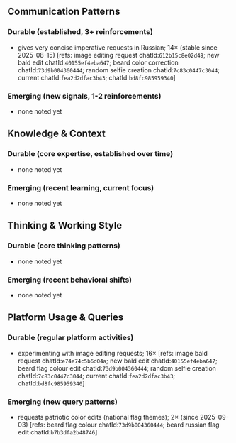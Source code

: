 ## Communication Patterns
### Durable (established, 3+ reinforcements)
- gives very concise imperative requests in Russian; 14× (stable since 2025-08-15) [refs: image editing request chatId:`612b15c8e02d49`; new bald edit chatId:`40155ef4eba647`; beard color correction chatId:`73d9b004360444`; random selfie creation chatId:`7c83c0447c3044`; current chatId:`fea2d2dfac3b43`; chatId:`bd8fc985959340`]

### Emerging (new signals, 1-2 reinforcements)
- none noted yet

## Knowledge & Context
### Durable (core expertise, established over time)
- none noted yet

### Emerging (recent learning, current focus)
- none noted yet

## Thinking & Working Style
### Durable (core thinking patterns)
- none noted yet

### Emerging (recent behavioral shifts)
- none noted yet

## Platform Usage & Queries
### Durable (regular platform activities)
- experimenting with image editing requests; 16× [refs: image bald request chatId:`e74e74c5b6d04a`; new bald edit chatId:`40155ef4eba647`; beard flag colour edit chatId:`73d9b004360444`; random selfie creation chatId:`7c83c0447c3044`; current chatId:`fea2d2dfac3b43`; chatId:`bd8fc985959340`]

### Emerging (new query patterns)
- requests patriotic color edits (national flag themes); 2× (since 2025-09-03) [refs: beard flag colour chatId:`73d9b004360444`; beard russian flag edit chatId:`b7b3dfa2b48746`]